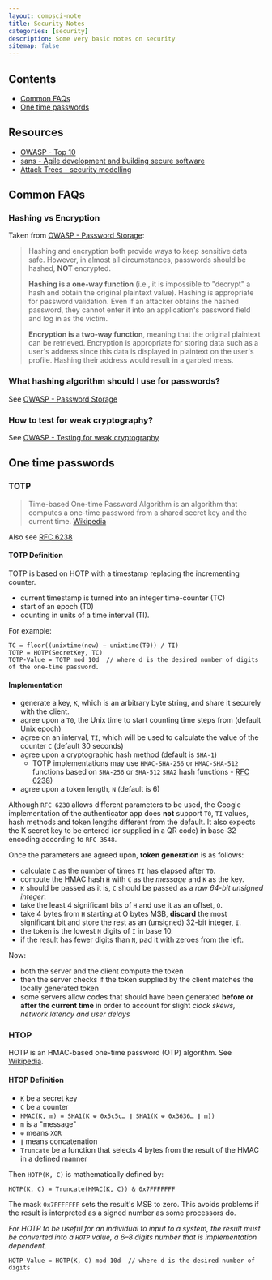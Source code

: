 ```yaml
---
layout: compsci-note
title: Security Notes
categories: [security]
description: Some very basic notes on security
sitemap: false
---
```


## Contents

* [Common FAQs](#common-faqs)
* [One time passwords](#one-time-passwords)

## Resources

* [OWASP - Top 10](https://owasp.org/www-project-top-ten/)
* [sans - Agile development and building secure software](https://www.sans.org/blog/agile-development-teams-can-build-secure-software/)
* [Attack Trees - security modelling](https://www.infoq.com/presentations/security-modeling-agile-teams/)

## Common FAQs

### Hashing vs Encryption

Taken from [OWASP - Password Storage](https://cheatsheetseries.owasp.org/cheatsheets/Password_Storage_Cheat_Sheet.html):

>Hashing and encryption both provide ways to keep sensitive data safe. However, in almost all circumstances, passwords should be hashed, **NOT** encrypted.
>
>**Hashing is a one-way function** (i.e., it is impossible to "decrypt" a hash and obtain the original plaintext value). Hashing is appropriate for password validation. Even if an attacker obtains the hashed password, they cannot enter it into an application's password field and log in as the victim.
>
>**Encryption is a two-way function**, meaning that the original plaintext can be retrieved. Encryption is appropriate for storing data such as a user's address since this data is displayed in plaintext on the user's profile. Hashing their address would result in a garbled mess.

### What hashing algorithm should I use for passwords?

See [OWASP - Password Storage](https://cheatsheetseries.owasp.org/cheatsheets/Password_Storage_Cheat_Sheet.html)

### How to test for weak cryptography?

See [OWASP - Testing for weak cryptography](https://owasp.org/www-project-web-security-testing-guide/stable/4-Web_Application_Security_Testing/09-Testing_for_Weak_Cryptography/README)

## One time passwords

### TOTP

> Time-based One-time Password Algorithm is an algorithm that computes a one-time password from a shared secret key and the current time.
[Wikipedia](https://en.wikipedia.org/wiki/Time-based_One-time_Password_Algorithm)

Also see [RFC 6238](https://tools.ietf.org/html/rfc6238)

#### TOTP Definition

TOTP is based on HOTP with a timestamp replacing the incrementing counter.

* current timestamp is turned into an integer time-counter (TC)
* start of an epoch (T0)
* counting in units of a time interval (TI).

For example:

```text
TC = floor((unixtime(now) − unixtime(T0)) / TI)
TOTP = HOTP(SecretKey, TC)
TOTP-Value = TOTP mod 10d  // where d is the desired number of digits of the one-time password.
```

#### Implementation

* generate a key, `K`, which is an arbitrary byte string, and share it securely with the client.
* agree upon a `T0`, the Unix time to start counting time steps from (default Unix epoch)
* agree on an interval, `TI`, which will be used to calculate the value of the counter `C` (default 30 seconds)
* agree upon a cryptographic hash method (default is `SHA-1`)
  * TOTP implementations may use `HMAC-SHA-256` or `HMAC-SHA-512` functions based on `SHA-256` or `SHA-512` `SHA2` hash functions - [RFC 6238](https://tools.ietf.org/html/rfc6238#section-1.2))
* agree upon a token length, `N` (default is 6)

Although `RFC 6238` allows different parameters to be used, the Google implementation of the authenticator app does **not** support `T0`, `TI` values, hash methods and token lengths different from the default. It also expects the K secret key to be entered (or supplied in a QR code) in base-32 encoding according to `RFC 3548`.

Once the parameters are agreed upon, **token generation** is as follows:

* calculate `C` as the number of times `TI` has elapsed after `T0`.
* compute the HMAC hash `H` with `C` as the *message* and `K` as the key.
* `K` should be passed as it is, `C` should be passed as a *raw 64-bit unsigned integer*.
* take the least 4 significant bits of `H` and use it as an offset, `O`.
* take 4 bytes from `H` starting at O bytes MSB, **discard** the most significant bit and store the rest as an (unsigned) 32-bit integer, `I`.
* the token is the lowest `N` digits of `I` in base 10.
* if the result has fewer digits than `N`, pad it with zeroes from the left.

Now:

* both the server and the client compute the token
* then the server checks if the token supplied by the client matches the locally generated token
* some servers allow codes that should have been generated **before or after the current time** in order to account for slight *clock skews, network latency and user delays*

### HTOP

HOTP is an HMAC-based one-time password (OTP) algorithm. See [Wikipedia](https://en.wikipedia.org/wiki/HMAC-based_One-time_Password_Algorithm#Definition).

#### HTOP Definition

* `K` be a secret key
* `C` be a counter
* `HMAC(K, m) = SHA1(K ⊕ 0x5c5c… ∥ SHA1(K ⊕ 0x3636… ∥ m))`
* `m` is a "message"
* `⊕` means `XOR`
* `∥` means concatenation
* `Truncate` be a function that selects 4 bytes from the result of the HMAC in a defined manner

Then `HOTP(K, C)` is mathematically defined by:

```text
HOTP(K, C) = Truncate(HMAC(K, C)) & 0x7FFFFFFF
```

The mask `0x7FFFFFFF` sets the result's MSB to zero. This avoids problems if the result is interpreted as a signed number as some processors do.

*For HOTP to be useful for an individual to input to a system, the result must be converted into a `HOTP` value, a 6–8 digits number that is implementation dependent.*

```text
HOTP-Value = HOTP(K, C) mod 10d  // where d is the desired number of digits
```
